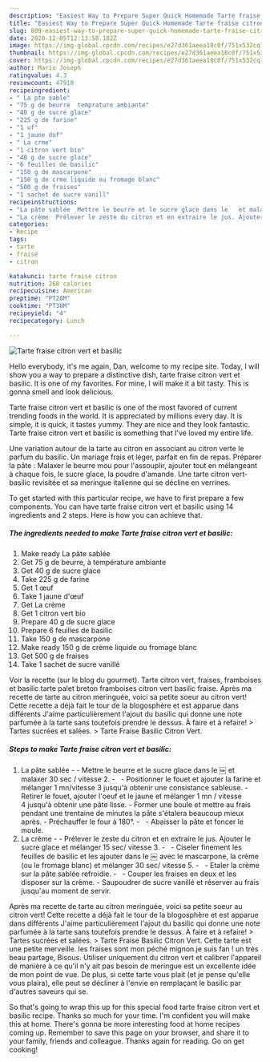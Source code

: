 ```yaml
---
description: "Easiest Way to Prepare Super Quick Homemade Tarte fraise citron vert et basilic"
title: "Easiest Way to Prepare Super Quick Homemade Tarte fraise citron vert et basilic"
slug: 809-easiest-way-to-prepare-super-quick-homemade-tarte-fraise-citron-vert-et-basilic
date: 2020-12-05T12:13:58.102Z
image: https://img-global.cpcdn.com/recipes/e27d361aeea18c0f/751x532cq70/tarte-fraise-citron-vert-et-basilic-photo-principale-de-la-recette.jpg
thumbnail: https://img-global.cpcdn.com/recipes/e27d361aeea18c0f/751x532cq70/tarte-fraise-citron-vert-et-basilic-photo-principale-de-la-recette.jpg
cover: https://img-global.cpcdn.com/recipes/e27d361aeea18c0f/751x532cq70/tarte-fraise-citron-vert-et-basilic-photo-principale-de-la-recette.jpg
author: Mario Joseph
ratingvalue: 4.3
reviewcount: 47910
recipeingredient:
- " La pte sable"
- "75 g de beurre  temprature ambiante"
- "40 g de sucre glace"
- "225 g de farine"
- "1 uf"
- "1 jaune duf"
- " La crme"
- "1 citron vert bio"
- "40 g de sucre glace"
- "6 feuilles de basilic"
- "150 g de mascarpone"
- "150 g de crme liquide ou fromage blanc"
- "500 g de fraises"
- "1 sachet de sucre vanill"
recipeinstructions:
- "La pâte sablée  Mettre le beurre et le sucre glace dans le ￼ et malaxer 30 sec / vitesse 2.   Positionner le fouet et ajouter la farine et mélanger 1 mn/vitesse 3 jusqu&#39;à obtenir une consistance sableuse. Retirer le fouet, ajouter l&#39;oeuf et le jaune et mélanger 1 mn / vitesse 4 jusqu&#39;à obtenir une pâte lisse. Former une boule et mettre au frais pendant une trentaine de minutes la pâte s&#39;étalera beaucoup mieux après. Préchauffer le four à 180°.   Abaisser la pâte et foncer le moule."
- "La crème  Prélever le zeste du citron et en extraire le jus. Ajouter le sucre glace et mélanger 15 sec/ vitesse 3.   Ciseler finement les feuilles de basilic et les ajouter dans le ￼ avec le mascarpone, la crème (ou le fromage blanc) et mélanger 30 sec/ vitesse 5.   Etaler la crème sur la pâte sablée refroidie.   Couper les fraises en deux et les disposer sur la crème. Saupoudrer de sucre vanillé et réserver au frais jusqu&#39;au moment de servir."
categories:
- Recipe
tags:
- tarte
- fraise
- citron

katakunci: tarte fraise citron 
nutrition: 268 calories
recipecuisine: American
preptime: "PT28M"
cooktime: "PT38M"
recipeyield: "4"
recipecategory: Lunch

---
```



![Tarte fraise citron vert et basilic](https://img-global.cpcdn.com/recipes/e27d361aeea18c0f/751x532cq70/tarte-fraise-citron-vert-et-basilic-photo-principale-de-la-recette.jpg)

Hello everybody, it's me again, Dan, welcome to my recipe site. Today, I will show you a way to prepare a distinctive dish, tarte fraise citron vert et basilic. It is one of my favorites. For mine, I will make it a bit tasty. This is gonna smell and look delicious.

Tarte fraise citron vert et basilic is one of the most favored of current trending foods in the world. It is appreciated by millions every day. It is simple, it is quick, it tastes yummy. They are nice and they look fantastic. Tarte fraise citron vert et basilic is something that I've loved my entire life.

Une variation autour de la tarte au citron en associant au citron verte le parfum du basilic. Un mariage frais et léger, parfait en fin de repas. Préparer la pâte : Malaxer le beurre mou pour l&#39;assouplir, ajouter tout en mélangeant à chaque fois, le sucre glace, la poudre d&#39;amande. Une tarte citron vert-basilic revisitée et sa meringue italienne qui se décline en verrines.


To get started with this particular recipe, we have to first prepare a few components. You can have tarte fraise citron vert et basilic using 14 ingredients and 2 steps. Here is how you can achieve that.

<!--inarticleads1-->

##### The ingredients needed to make Tarte fraise citron vert et basilic:

1. Make ready  La pâte sablée
1. Get 75 g de beurre, à température ambiante
1. Get 40 g de sucre glace
1. Take 225 g de farine
1. Get 1 œuf
1. Take 1 jaune d&#39;œuf
1. Get  La crème
1. Get 1 citron vert bio
1. Prepare 40 g de sucre glace
1. Prepare 6 feuilles de basilic
1. Take 150 g de mascarpone
1. Make ready 150 g de crème liquide ou fromage blanc
1. Get 500 g de fraises
1. Take 1 sachet de sucre vanillé


Voir la recette (sur le blog du gourmet). Tarte citron vert, fraises, framboises et basilic tarte palet breton framboises citron vert basilic fraise. Après ma recette de tarte au citron meringuée, voici sa petite soeur au citron vert! Cette recette a déjà fait le tour de la blogosphère et est apparue dans différents J&#39;aime particulièrement l&#39;ajout du basilic qui donne une note parfumée à la tarte sans toutefois prendre le dessus. À faire et à refaire! &gt; Tartes sucrées et salées. &gt; Tarte Fraise Basilic Citron Vert. 

<!--inarticleads2-->

##### Steps to make Tarte fraise citron vert et basilic:

1. La pâte sablée -  - Mettre le beurre et le sucre glace dans le ￼ et malaxer 30 sec / vitesse 2. -   - Positionner le fouet et ajouter la farine et mélanger 1 mn/vitesse 3 jusqu&#39;à obtenir une consistance sableuse. - Retirer le fouet, ajouter l&#39;oeuf et le jaune et mélanger 1 mn / vitesse 4 jusqu&#39;à obtenir une pâte lisse. - Former une boule et mettre au frais pendant une trentaine de minutes la pâte s&#39;étalera beaucoup mieux après. - Préchauffer le four à 180°. -   - Abaisser la pâte et foncer le moule.
1. La crème -  - Prélever le zeste du citron et en extraire le jus. Ajouter le sucre glace et mélanger 15 sec/ vitesse 3. -   - Ciseler finement les feuilles de basilic et les ajouter dans le ￼ avec le mascarpone, la crème (ou le fromage blanc) et mélanger 30 sec/ vitesse 5. -   - Etaler la crème sur la pâte sablée refroidie. -   - Couper les fraises en deux et les disposer sur la crème. - Saupoudrer de sucre vanillé et réserver au frais jusqu&#39;au moment de servir.


Après ma recette de tarte au citron meringuée, voici sa petite soeur au citron vert! Cette recette a déjà fait le tour de la blogosphère et est apparue dans différents J&#39;aime particulièrement l&#39;ajout du basilic qui donne une note parfumée à la tarte sans toutefois prendre le dessus. À faire et à refaire! &gt; Tartes sucrées et salées. &gt; Tarte Fraise Basilic Citron Vert. Cette tarte est une petite merveille. les fraises sont mon péché mignon.je suis fan ! un trés beau partage, Bisous. Utiliser uniquement du citron vert et calibrer l&#39;appareil de manière à ce qu&#39;il n&#39;y ait pas besoin de meringue est un excellente idée de mon point de vue. De plus, si cette tarte vous plait (et je pense qu&#39;elle vous plaira), elle peut se décliner à l&#39;envie en remplaçant le basilic par d&#39;autres saveurs qui se. 

So that's going to wrap this up for this special food tarte fraise citron vert et basilic recipe. Thanks so much for your time. I'm confident you will make this at home. There's gonna be more interesting food at home recipes coming up. Remember to save this page on your browser, and share it to your family, friends and colleague. Thanks again for reading. Go on get cooking!
